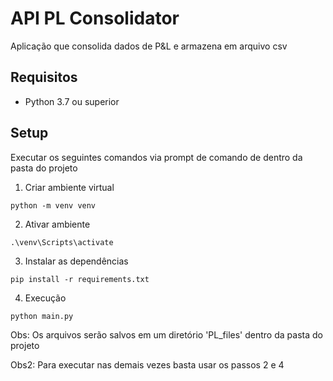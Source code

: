 # API PL Consolidator
Aplicação que consolida dados de P&L e armazena em arquivo csv

## Requisitos
- Python 3.7 ou superior

## Setup
Executar os seguintes comandos via prompt de comando de dentro da pasta do projeto 

1. Criar ambiente virtual
```console
python -m venv venv
```
2. Ativar ambiente 
```console
.\venv\Scripts\activate
```
3. Instalar as dependências
```console
pip install -r requirements.txt
```
4. Execução
```console
python main.py
```

Obs: Os arquivos serão salvos em um diretório 'PL_files' dentro da pasta do projeto

Obs2: Para executar nas demais vezes basta usar os passos 2 e 4